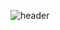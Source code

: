 

![header](https://capsule-render.vercel.app/api?type=waving&color=auto&height=300&section=header&text=Code_Positive&fontSize=90)
